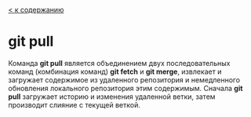 [< к содержанию](/readme.md)

# git pull

Команда **git pull** является объединением двух последовательных команд (комбинация команд) **git fetch** и **git merge**, извлекает и загружает содержимое из удаленного репозитория и немедленного обновления локального репозитория этим содержимым.
Сначала **git pull** загружает историю и изменения удаленной ветки, затем производит слияние с текущей веткой.

